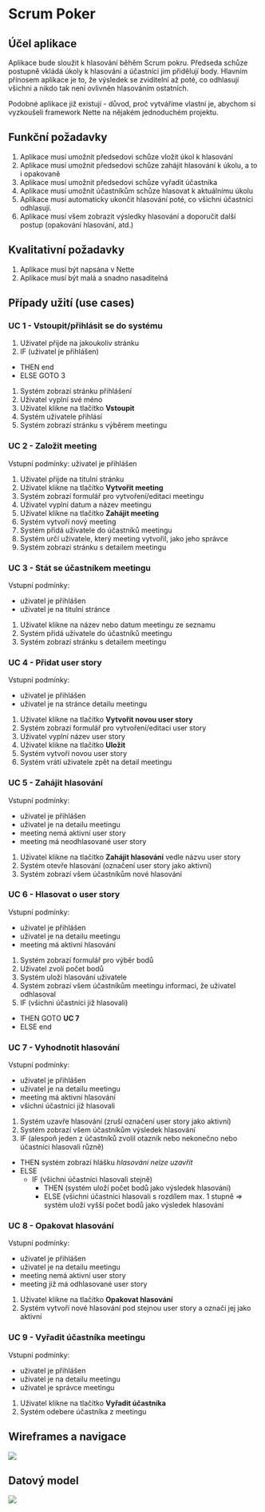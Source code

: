 # Scrum Poker

## Účel aplikace

Aplikace bude sloužit k hlasování běhěm Scrum pokru. Předseda schůze postupně vkládá úkoly k hlasování a účastníci jim přidělují body. Hlavním přínosem aplikace je to, že výsledek se zviditelní až poté, co odhlasují všichni a nikdo tak není ovlivněn hlasováním ostatních.

Podobné aplikace již existují - důvod, proč vytváříme vlastní je, abychom si vyzkoušeli framework Nette na nějakém jednoduchém projektu.

## Funkční požadavky

1. Aplikace musí umožnit předsedovi schůze vložit úkol k hlasování
1. Aplikace musí umožnit předsedovi schůze zahájit hlasování k úkolu, a to i opakovaně
1. Aplikace musí umožnit předsedovi schůze vyřadit účastníka
1. Aplikace musí umožnit účastníkům schůze hlasovat k aktuálnímu úkolu
1. Aplikace musí automaticky ukončit hlasování poté, co všichni účastníci odhlasují.
1. Aplikace musí všem zobrazit výsledky hlasování a doporučit další postup (opakování hlasování, atd.)

## Kvalitativní požadavky

1. Aplikace musí být napsána v Nette
1. Aplikace musí být malá a snadno nasaditelná

## Případy užití (use cases)

### UC 1 - Vstoupit/přihlásit se do systému

1. Uživatel přijde na jakoukoliv stránku
1. IF (uživatel je přihlášen)
 - THEN end
 - ELSE GOTO 3
1. Systém zobrazí stránku přihlášení
1. Uživatel vyplní své méno
1. Uživatel klikne na tlačítko **Vstoupit**
1. Systém uživatele přihlásí
1. Systém zobrazí stránku s výběrem meetingu

### UC 2 - Založit meeting

Vstupní podmínky: uživatel je přihlášen

1. Uživatel přijde na titulní stránku
1. Uživatel klikne na tlačítko **Vytvořit meeting**
1. Systém zobrazí formulář pro vytvoření/editaci meetingu
1. Uživatel vyplní datum a název meetingu
1. Uživatel klikne na tlačítko **Zahájit meeting**
1. Systém vytvoří nový meeting
1. Systém přidá uživatele do účastníků meetingu 
1. Systém určí uživatele, který meeting vytvořil, jako jeho správce
1. Systém zobrazí stránku s detailem meetingu

### UC 3 - Stát se účastníkem meetingu

Vstupní podmínky: 
- uživatel je přihlášen
- uživatel je na titulní stránce

1. Uživatel klikne na název nebo datum meetingu ze seznamu
1. Systém přidá uživatele do účastníků meetingu 
1. Systém zobrazí stránku s detailem meetingu

### UC 4 - Přidat user story

Vstupní podmínky:
- uživatel je přihlášen
- uživatel je na stránce detailu meetingu

1. Uživatel klikne na tlačítko **Vytvořit novou user story**
1. Systém zobrazí formulář pro vytvoření/editaci user story
1. Uživatel vyplní název user story
1. Uživatel klikne na tlačítko **Uložit**
1. Systém vytvoří novou user story
1. Systém vrátí uživatele zpět na detail meetingu

### UC 5 - Zahájit hlasování

Vstupní podmínky: 
- uživatel je přihlášen
- uživatel je na detailu meetingu
- meeting nemá aktivní user story
- meeting má neodhlasované user story

1. Uživatel klikne na tlačítko **Zahájit hlasování** vedle názvu user story
1. Systém otevře hlasování (označení user story jako aktivní)
1. Systém zobrazí všem účastníkům nové hlasování

### UC 6 - Hlasovat o user story

Vstupní podmínky: 
- uživatel je přihlášen
- uživatel je na detailu meetingu
- meeting má aktivní hlasování

1. Systém zobrazí formulář pro výběr bodů
1. Uživatel zvolí počet bodů
1. Systém uloží hlasování uživatele
1. Systém zobrazí všem účastníkům meetingu informaci, že uživatel odhlasoval
1. IF (všichni účastníci již hlasovali)
 - THEN GOTO **UC 7**
 - ELSE end

### UC 7 - Vyhodnotit hlasování

Vstupní podmínky: 
- uživatel je přihlášen
- uživatel je na detailu meetingu
- meeting má aktivní hlasování
- všichni účastníci již hlasovali

1. Systém uzavře hlasování (zruší označení user story jako aktivní)
1. Systém zobrazí všem účastníkům výsledek hlasování
1. IF (alespoň jeden z účastníků zvolil otazník nebo nekonečno nebo účastníci hlasovali různě)
 - THEN systém zobrazí hlášku *hlasování nelze uzavřít*
 - ELSE
    - IF (všichni účastníci hlasovali stejně)
      - THEN (systém uloží počet bodů jako výsledek hlasování)
      - ELSE (všichni účastníci hlasovali s rozdílem max. 1 stupně => systém uloží vyšší počet bodů jako výsledek hlasování

### UC 8 - Opakovat hlasování

Vstupní podmínky: 
- uživatel je přihlášen
- uživatel je na detailu meetingu
- meeting nemá aktivní user story
- meeting již má odhlasované user story

1. Uživatel klikne na tlačítko **Opakovat hlasování**
1. Systém vytvoří nové hlasování pod stejnou user story a označí jej jako aktivní

### UC 9 - Vyřadit účastníka meetingu

Vstupní podmínky: 
- uživatel je přihlášen
- uživatel je na detailu meetingu
- uživatel je správce meetingu

1. Uživatel klikne na tlačítko **Vyřadit účastníka**
1. Systém odebere účastníka z meetingu

## Wireframes a navigace

![](Wireframes.svg)

## Datový model

![](UML.svg)